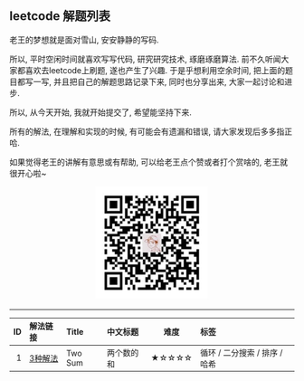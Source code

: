 ## leetcode 解题列表

老王的梦想就是面对雪山, 安安静静的写码. 

所以, 平时空闲时间就喜欢写写代码, 研究研究技术, 琢磨琢磨算法. 前不久听闻大家都喜欢去leetcode上刷题, 遂也产生了兴趣. 于是乎想利用空余时间, 把上面的题目都写一写, 并且把自己的解题思路记录下来, 同时也分享出来, 大家一起讨论和进步.

所以, 从今天开始, 我就开始提交了, 希望能坚持下来.

所有的解法, 在理解和实现的时候, 有可能会有遗漏和错误, 请大家发现后多多指正哈.

如果觉得老王的讲解有意思或有帮助, 可以给老王点个赞或者打个赏啥的, 老王就很开心啦~

<div align="center"><img src="qrcode_pay.min.jpg" width="200" height="200" /></div>

---

| ID | 解法链接 |    Title    | 中文标题 |  难度  |    标签   |
|---:|:-------|:-----------|:--------|:-----:|:-------|
| 1 | [3种解法](1/analysis.md) |  Two Sum | 两个数的和 | ★☆☆☆☆ | 循环 / 二分搜索 / 排序 / 哈希 |



